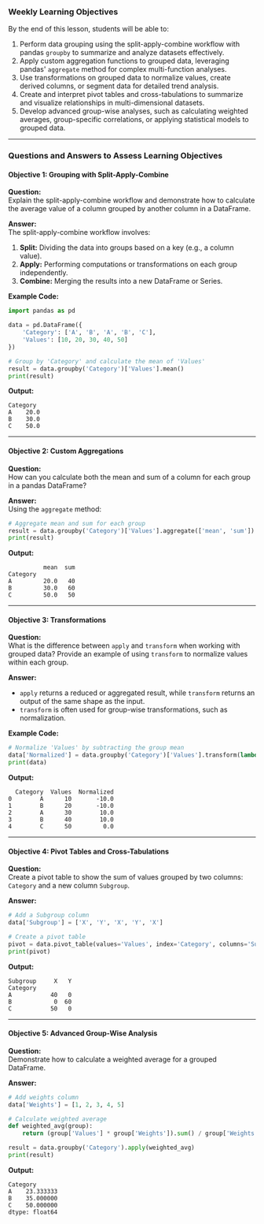 ### Weekly Learning Objectives

By the end of this lesson, students will be able to:

1. Perform data grouping using the split-apply-combine workflow with pandas `groupby` to summarize and analyze datasets effectively.
2. Apply custom aggregation functions to grouped data, leveraging pandas' `aggregate` method for complex multi-function analyses.
3. Use transformations on grouped data to normalize values, create derived columns, or segment data for detailed trend analysis.
4. Create and interpret pivot tables and cross-tabulations to summarize and visualize relationships in multi-dimensional datasets.
5. Develop advanced group-wise analyses, such as calculating weighted averages, group-specific correlations, or applying statistical models to grouped data.

---

### Questions and Answers to Assess Learning Objectives

#### **Objective 1: Grouping with Split-Apply-Combine**

**Question:**  
Explain the split-apply-combine workflow and demonstrate how to calculate the average value of a column grouped by another column in a DataFrame.

**Answer:**  
The split-apply-combine workflow involves:
1. **Split:** Dividing the data into groups based on a key (e.g., a column value).  
2. **Apply:** Performing computations or transformations on each group independently.  
3. **Combine:** Merging the results into a new DataFrame or Series.

**Example Code:**
```python
import pandas as pd

data = pd.DataFrame({
    'Category': ['A', 'B', 'A', 'B', 'C'],
    'Values': [10, 20, 30, 40, 50]
})

# Group by 'Category' and calculate the mean of 'Values'
result = data.groupby('Category')['Values'].mean()
print(result)
```
**Output:**
```
Category
A    20.0
B    30.0
C    50.0
```

---

#### **Objective 2: Custom Aggregations**

**Question:**  
How can you calculate both the mean and sum of a column for each group in a pandas DataFrame?

**Answer:**  
Using the `aggregate` method:
```python
# Aggregate mean and sum for each group
result = data.groupby('Category')['Values'].aggregate(['mean', 'sum'])
print(result)
```
**Output:**
```
          mean  sum
Category           
A         20.0   40
B         30.0   60
C         50.0   50
```

---

#### **Objective 3: Transformations**

**Question:**  
What is the difference between `apply` and `transform` when working with grouped data? Provide an example of using `transform` to normalize values within each group.

**Answer:**  
- `apply` returns a reduced or aggregated result, while `transform` returns an output of the same shape as the input.
- `transform` is often used for group-wise transformations, such as normalization.

**Example Code:**
```python
# Normalize 'Values' by subtracting the group mean
data['Normalized'] = data.groupby('Category')['Values'].transform(lambda x: (x - x.mean()))
print(data)
```
**Output:**
```
  Category  Values  Normalized
0        A      10       -10.0
1        B      20       -10.0
2        A      30        10.0
3        B      40        10.0
4        C      50         0.0
```

---

#### **Objective 4: Pivot Tables and Cross-Tabulations**

**Question:**  
Create a pivot table to show the sum of values grouped by two columns: `Category` and a new column `Subgroup`.

**Answer:**  
```python
# Add a Subgroup column
data['Subgroup'] = ['X', 'Y', 'X', 'Y', 'X']

# Create a pivot table
pivot = data.pivot_table(values='Values', index='Category', columns='Subgroup', aggfunc='sum', fill_value=0)
print(pivot)
```
**Output:**
```
Subgroup     X   Y
Category           
A           40   0
B            0  60
C           50   0
```

---

#### **Objective 5: Advanced Group-Wise Analysis**

**Question:**  
Demonstrate how to calculate a weighted average for a grouped DataFrame.

**Answer:**  
```python
# Add weights column
data['Weights'] = [1, 2, 3, 4, 5]

# Calculate weighted average
def weighted_avg(group):
    return (group['Values'] * group['Weights']).sum() / group['Weights'].sum()

result = data.groupby('Category').apply(weighted_avg)
print(result)
```
**Output:**
```
Category
A    23.333333
B    35.000000
C    50.000000
dtype: float64
```